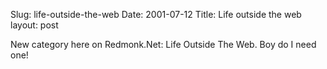 Slug: life-outside-the-web
Date: 2001-07-12
Title: Life outside the web
layout: post

New category here on Redmonk.Net: Life Outside The Web. Boy do I need one!

